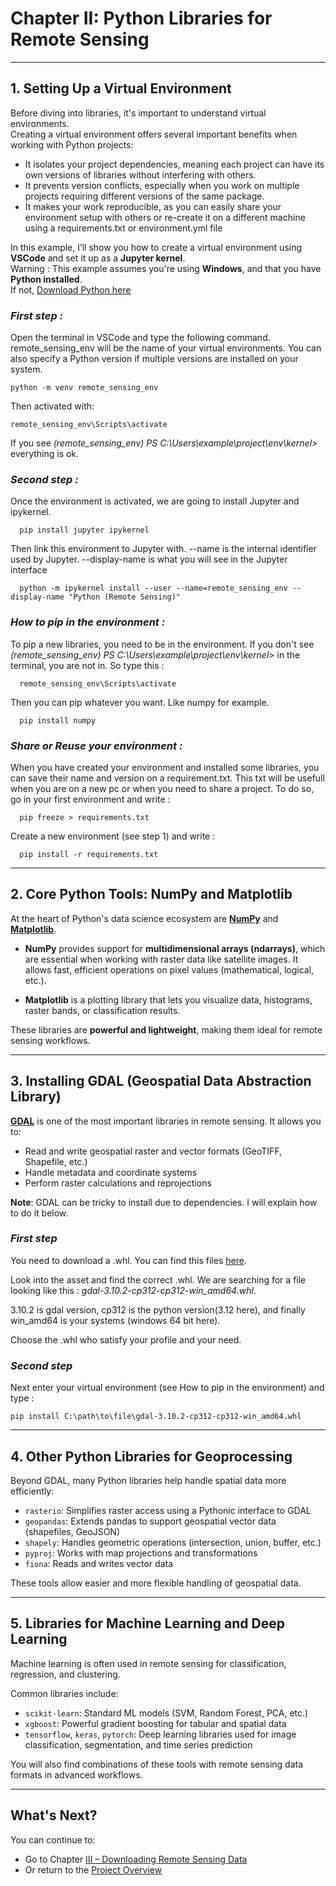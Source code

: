 # Chapter II: Python Libraries for Remote Sensing

---

## 1. Setting Up a Virtual Environment

Before diving into libraries, it's important to understand virtual environments.  
Creating a virtual environment offers several important benefits when working with Python projects:
- It isolates your project dependencies, meaning each project can have its own versions of libraries without interfering with others.
- It prevents version conflicts, especially when you work on multiple projects requiring different versions of the same package.
- It makes your work reproducible, as you can easily share your environment setup with others or re-create it on a different machine using a requirements.txt or environment.yml file

In this example, I’ll show you how to create a virtual environment using **VSCode** and set it up as a **Jupyter kernel**.  
Warning : This example assumes you're using **Windows**, and that you have **Python installed**.  
If not, [Download Python here](https://www.python.org/)

### *First step :*
  Open the terminal in VSCode and type the following command. remote_sensing_env will be the name of your virtual environments. You can also specify a Python version if multiple versions are installed on your system.
       
    python -m venv remote_sensing_env
  
  Then activated with:
  
    remote_sensing_env\Scripts\activate
 
  If you see  *(remote_sensing_env) PS C:\Users\example\project\env\kernel>* everything is ok.
  
### *Second step :*

  Once the environment is activated, we are going to install Jupyter and ipykernel.
  
      pip install jupyter ipykernel
      
  Then link this environment to Jupyter with.   --name is the internal identifier used by Jupyter.  --display-name is what you will see in the Jupyter interface
     
      python -m ipykernel install --user --name=remote_sensing_env --display-name "Python (Remote Sensing)"
      
### *How to pip in the environment :*

  To pip a new libraries, you need to be in the environment. If you don't see *(remote_sensing_env) PS C:\Users\example\project\env\kernel>* in the terminal, you are not in. So type this :
  
      remote_sensing_env\Scripts\activate
      
  Then you can pip whatever you want. Like numpy for example.

      pip install numpy
      
### *Share or Reuse your environment :*

  When you have created your environment and installed some libraries, you can save their name and version on a requirement.txt. This txt will be usefull when you are on a new pc or when you need to share a project.
  To do so, go in your first environment and write :
  
      pip freeze > requirements.txt
      
  Create a new environment (see step 1) and write :

      pip install -r requirements.txt

---

## 2. Core Python Tools: NumPy and Matplotlib

At the heart of Python's data science ecosystem are [**NumPy**](https://numpy.org/) and [**Matplotlib**](https://matplotlib.org/).

- **NumPy** provides support for **multidimensional arrays (ndarrays)**, which are essential when working with raster data like satellite images. It allows fast, efficient operations on pixel values (mathematical, logical, etc.).

- **Matplotlib** is a plotting library that lets you visualize data, histograms, raster bands, or classification results.

These libraries are **powerful and lightweight**, making them ideal for remote sensing workflows.

---

## 3. Installing GDAL (Geospatial Data Abstraction Library)

[**GDAL**](https://gdal.org/en/stable/) is one of the most important libraries in remote sensing. It allows you to:
- Read and write geospatial raster and vector formats (GeoTIFF, Shapefile, etc.)
- Handle metadata and coordinate systems
- Perform raster calculations and reprojections

**Note**: GDAL can be tricky to install due to dependencies. I will explain how to do it below.

### *First step*
You need to download a .whl. You can find this files [here](https://github.com/cgohlke/geospatial-wheels/releases).

Look into the asset and find the correct .whl. We are searching for a file looking like this : *gdal-3.10.2-cp312-cp312-win_amd64.whl*.

3.10.2 is gdal version, cp312 is the python version(3.12 here), and finally win_amd64 is your systems (windows 64 bit here).

Choose the .whl who satisfy your profile and your need.

### *Second step*
  Next enter your virtual environment (see How to pip in the environment) and type :

    pip install C:\path\to\file\gdal-3.10.2-cp312-cp312-win_amd64.whl


---

## 4. Other Python Libraries for Geoprocessing

Beyond GDAL, many Python libraries help handle spatial data more efficiently:

- `rasterio`: Simplifies raster access using a Pythonic interface to GDAL
- `geopandas`: Extends pandas to support geospatial vector data (shapefiles, GeoJSON)
- `shapely`: Handles geometric operations (intersection, union, buffer, etc.)
- `pyproj`: Works with map projections and transformations
- `fiona`: Reads and writes vector data

These tools allow easier and more flexible handling of geospatial data.

---

## 5. Libraries for Machine Learning and Deep Learning

Machine learning is often used in remote sensing for classification, regression, and clustering.

Common libraries include:
- `scikit-learn`: Standard ML models (SVM, Random Forest, PCA, etc.)
- `xgboost`: Powerful gradient boosting for tabular and spatial data
- `tensorflow`, `keras`, `pytorch`: Deep learning libraries used for image classification, segmentation, and time series prediction

You will also find combinations of these tools with remote sensing data formats in advanced workflows.

---
## What's Next?
You can continue to:
- Go to Chapter [III – Downloading Remote Sensing Data](../III_data_download/readme.md)
- Or return to the [Project Overview](../README.md)

 
